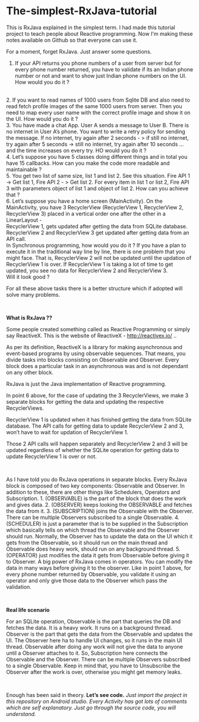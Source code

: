 # The-simplest-RxJava-tutorial

This is RxJava explained in the simplest term. I had made this tutorial project to teach people about Reactive programming. Now I'm making these notes available on Github so that everyone can use it. 

For a moment, forget RxJava.
Just answer some questions.

 1. If your API returns you phone numbers of a user from server but for every phone number returned, you have to validate if its an Indian phone number or not and want to show just Indian phone numbers on the UI. How would you do it ?
<br>
 2. If you want to read names of 1000 users from Sqlite DB and also need to read fetch profile images of the same 1000 users from server. Then you need to map every user name with the correct profile image and show it on the UI. How would you do it ?
<br>
 3. You have made a chat App. User A sends a message to User B. There is no internet in User A’s phone. You want to write a retry policy for sending the message. If no internet, try again after 2 seconds - > if still no internet, try again after 5 seconds -> still no internet, try again after 10 seconds … and the time increases on every try. HO would you do it ?
<br>
 4. Let’s suppose you have 5 classes doing different things and in total you have 15 callbacks. How can you make the code more readable and maintainable ?
 <br>
 5. You get two list of same size, list 1 and list 2. See this situation. Fire API 1 -> Get list 1, Fire API 2 - > Get list 2.  For every item in list 1 or list 2,  Fire API 3 with parameters object of list 1 and object of list 2. How can you achieve that ?
 <br>
 6. Let’s suppose you have a home screen (MainActivity). On the MainActivity, you have 3 RecyclerView (RecyclerView 1, RecyclerView 2, RecyclerView 3) placed in a vertical order one after the other in a LinearLayout - 
<br>
RecyclerView 1, gets updated after getting the data from SQLite database.
RecyclerView 2 and RecyclerView 3 get updated after getting data from an API call.
<br>
In Synchronous programming, how would you do it ? If you have a plan to execute it in the traditional way line by line, there is one problem that you might face. That is, RecyclerView 2 will not be updated until the updation of RecyclerView 1 is over. If RecyclerView 1 is taking a lot of time to get updated, you see no data for RecyclerView 2 and RecyclerView 3.
<br>
Will it look good ?

For all these above tasks there is a better structure which if adopted will solve many problems.

<br>

<b>What is RxJava ??</b>

Some people created something called as Reactive Programming or simply say ReactiveX. This is the website of ReactiveX - http://reactivex.io/ .. 

As per its definition, ReactiveX is a library for making asynchronous and event-based programs by using observable sequences. 
That means, you divide tasks into blocks consisting on Observable and Observer. Every block does a particular task in an asynchronous was and is not dependant on any other block.

RxJava is just the Java implementation of Reactive programming.

In point 6 above, for the case of updating the 3 RecyclerViews, we make 3 separate blocks for getting the data and updating the respective RecyclerViews. 

RecyclerView 1 is updated when it has finished getting the data from SQLite database. The API calls for getting data to update RecyclerView 2 and 3, won’t have to wait for updation of RecyclerView 1. 

Those 2 API calls will happen separately and RecyclerView 2 and 3 will be updated regardless of whether the SQLite operation for getting data to update RecyclerView 1 is over or not. 

<br>

As I have told you do RxJava operations in separate blocks. Every RxJava block is composed of two key components: Observable and Observer. In addition to these, there are other things like Schedulers, Operators and Subscription.
    1. (OBSERVABLE) is the part of the block that does the work and gives data.
    2. (OBSERVER) keeps looking the OBSERVABLE and fetches the data from it. 
    3. (SUBSCRIPTION) joins the Observable with the Observer. There can be multiple Observers subscribed to a single Observable.
    4. (SCHEDULER) is just a parameter that is to be supplied in the Subscription which basically tells on which thread the Observable and the Observer should run. Normally, the Observer has to update the data on the UI which it gets from the Observable, so it should run on the main thread and Observable does heavy work, should run on any background thread. 
    5. (OPERATOR) just modifies the data it gets from Observable before giving it to Observer. A big power of RxJava comes in operators. You can modify the data in many ways before giving it to the observer. Like in point 1 above, for every phone number returned by Observable, you validate it using an operator and only give those data to the Observer which pass the validation. 

<br>
    
<b>Real life scenario</b>

For an SQLite operation, Observable is the part that queries the DB and fetches the data. It is a heavy work. It runs on a background thread.
Observer is the part that gets the data from the Observable and updates the UI. The Observer here ha to handle UI changes, so it runs in the main UI thread.
Observable after doing any work will not give the data to anyone until a Observer attaches to it. So, Subscription here connects the Observable and the Observer. There can be multiple Observers subscribed to a single Observable.
Keep in mind that, you have to Unsubscribe the Observer after the work is over, otherwise you might get memory leaks. 

<br>

Enough has been said in theory. <b>Let’s see code.</b> <em>Just import the project in this repository on Android studio. Every Activity has got lots of comments which are self explanatory. Just go through the source code, you will understand. </em>

